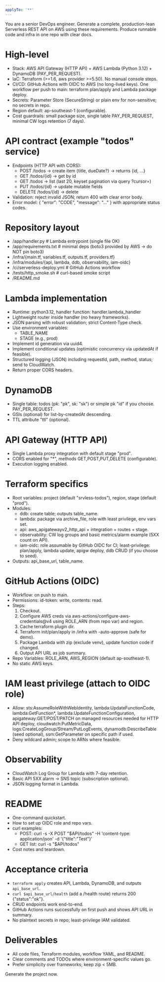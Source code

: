 ```yaml
---
applyTo: '**'
---
```

You are a senior DevOps engineer. Generate a complete, production-lean Serverless REST API on AWS using these requirements. Produce runnable code and infra in one repo with clear docs.

# High-level
- Stack: AWS API Gateway (HTTP API) + AWS Lambda (Python 3.12) + DynamoDB (PAY_PER_REQUEST).
- IaC: Terraform (>=1.6, aws provider >=5.50). No manual console steps.
- CI/CD: GitHub Actions with OIDC to AWS (no long-lived keys). One workflow per push to main: terraform plan/apply and Lambda package deploy.
- Secrets: Parameter Store (SecureString) or plain env for non-sensitive; no secrets in repo.
- Region default: ap-southeast-1 (configurable).
- Cost guardrails: small package size, single table PAY_PER_REQUEST, minimal CW logs retention (7 days).

# API contract (example "todos" service)
- Endpoints (HTTP API with CORS):
  - POST /todos             -> create item {title, dueDate?} -> returns {id, ...}
  - GET /todos/{id}         -> get by id
  - GET /todos              -> list (last 20, keyset pagination via query ?cursor=)
  - PUT /todos/{id}         -> update mutable fields
  - DELETE /todos/{id}      -> delete
- Validation: reject invalid JSON; return 400 with clear error body.
- Error model: { "error": "CODE", "message": "..." } with appropriate status codes.

# Repository layout
- /app/handler.py                 # Lambda entrypoint (single file OK)
- /app/requirements.txt           # minimal deps (boto3 provided by AWS -> do NOT pin boto3)
- /infra/{main.tf, variables.tf, outputs.tf, providers.tf}
- /infra/modules/{api, lambda, ddb, observability, iam-oidc}
- /ci/serverless-deploy.yml       # GitHub Actions workflow
- /tests/http_smoke.sh            # curl-based smoke script
- /README.md

# Lambda implementation
- Runtime: python3.12, handler function: handler.lambda_handler
- Lightweight router inside handler (no heavy frameworks).
- JSON parsing with robust validation; strict Content-Type check.
- Use environment variables:
  - TABLE_NAME
  - STAGE (e.g., prod)
- Implement id generation via uuid4.
- Implement conditional updates (optimistic concurrency via updatedAt if feasible).
- Structured logging (JSON) including requestId, path, method, status; send to CloudWatch.
- Return proper CORS headers.

# DynamoDB
- Single table: todos (pk: "pk", sk: "sk") or simple pk "id" if you choose. PAY_PER_REQUEST.
- GSIs (optional) for list-by-createdAt descending.
- TTL attribute "ttl" (optional).

# API Gateway (HTTP API)
- Single Lambda proxy integration with default stage "prod".
- CORS enabled for "*", methods GET,POST,PUT,DELETE (configurable).
- Execution logging enabled.

# Terraform specifics
- Root variables: project (default "srvless-todos"), region, stage (default "prod").
- Modules:
  - ddb: create table; outputs table_name.
  - lambda: package via archive_file, role with least privilege, env vars set.
  - api: aws_apigatewayv2_http_api + integration + routes + stage.
  - observability: CW log groups and basic metrics/alarm example (5XX count on API).
  - iam-oidc: role assumable by GitHub OIDC for CI; least-privilege: plan/apply, lambda update, apigw deploy, ddb CRUD (if you choose to seed).
- Outputs: api_base_url, table_name.

# GitHub Actions (OIDC)
- Workflow: on push to main.
- Permissions: id-token: write, contents: read.
- Steps:
  1) Checkout.
  2) Configure AWS creds via aws-actions/configure-aws-credentials@v4 using ROLE_ARN (from repo var) and region.
  3) Cache terraform plugin dir.
  4) Terraform init/plan/apply in /infra with -auto-approve (safe for demo).
  5) Package Lambda with zip (exclude venv), update function code if changed.
  6) Output API URL as job summary.
- Repo Variables: ROLE_ARN, AWS_REGION (default ap-southeast-1).
- No static AWS keys.

# IAM least privilege (attach to OIDC role)
- Allow: sts:AssumeRoleWithWebIdentity,
  lambda:UpdateFunctionCode, lambda:GetFunction*, lambda:UpdateFunctionConfiguration,
  apigateway:GET/POST/PATCH on managed resources needed for HTTP API deploy,
  cloudwatch:PutMetricData, logs:CreateLogGroup/Stream/PutLogEvents,
  dynamodb:DescribeTable (seed optional),
  ssm:GetParameter on specific path if used.
- Deny wildcard admin; scope to ARNs where feasible.

# Observability
- CloudWatch Log Group for Lambda with 7-day retention.
- Basic API 5XX alarm -> SNS topic (subscription optional).
- JSON logging format in Lambda.

# README
- One-command quickstart.
- How to set up OIDC role and repo vars.
- curl examples:
  - POST: curl -s -X POST "$API/todos" -H 'content-type: application/json' -d '{"title":"Test"}'
  - GET list: curl -s "$API/todos"
- Cost notes and teardown.

# Acceptance criteria
- `terraform apply` creates API, Lambda, DynamoDB, and outputs `api_base_url`.
- `curl $api_base_url/health` (add a /health route) returns 200 {"status":"ok"}.
- CRUD endpoints work end-to-end.
- GitHub Actions runs successfully on first push and shows API URL in summary.
- No plaintext secrets in repo; least-privilege IAM validated.

# Deliverables
- All code files, Terraform modules, workflow YAML, and README.
- Clear comments and TODOs where environment-specific values go.
- Prefer simplicity over frameworks; keep zip < 5MB.

Generate the project now.
